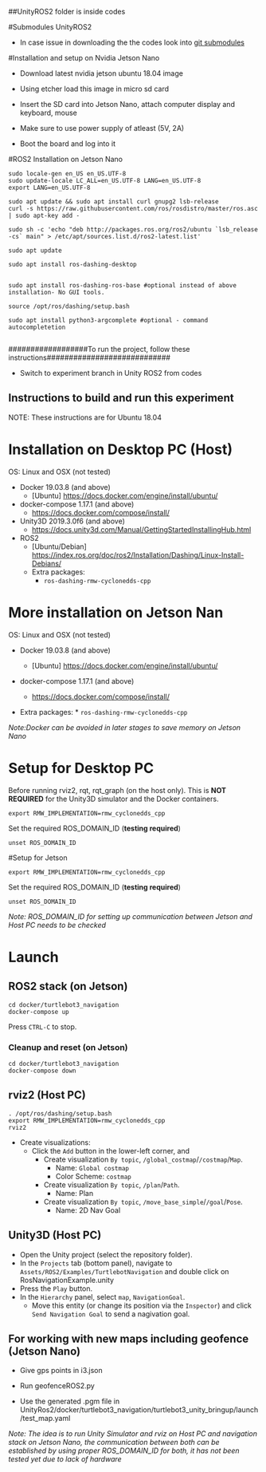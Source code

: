 ##UnityROS2 folder is inside codes

#Submodules UnityROS2

* In case issue in downloading the the codes look into [git submodules](https://git-scm.com/book/en/v2/Git-Tools-Submodules)





#Installation and setup on Nvidia Jetson Nano 

* Download latest nvidia jetson ubuntu 18.04 image 

* Using etcher load this image in micro sd card

* Insert the SD card into Jetson Nano, attach computer display and keyboard, mouse

* Make sure to use power supply of atleast (5V, 2A) 

* Boot the board and log into it

#ROS2 Installation on Jetson Nano

```
sudo locale-gen en_US en_US.UTF-8
sudo update-locale LC_ALL=en_US.UTF-8 LANG=en_US.UTF-8
export LANG=en_US.UTF-8

sudo apt update && sudo apt install curl gnupg2 lsb-release
curl -s https://raw.githubusercontent.com/ros/rosdistro/master/ros.asc | sudo apt-key add -

sudo sh -c 'echo "deb http://packages.ros.org/ros2/ubuntu `lsb_release -cs` main" > /etc/apt/sources.list.d/ros2-latest.list'

sudo apt update

sudo apt install ros-dashing-desktop

```

```

sudo apt install ros-dashing-ros-base #optional instead of above installation- No GUI tools.

source /opt/ros/dashing/setup.bash

sudo apt install python3-argcomplete #optional - command autocompletetion


```
 
##################To run the project, follow these instructions############################

* Switch to experiment branch in Unity ROS2 from codes

## **Instructions to build and run this experiment**

NOTE: These instructions are for Ubuntu 18.04



# Installation on Desktop PC (Host)

OS: Linux and OSX (not tested)

* Docker 19.03.8 (and above)
    * [Ubuntu] https://docs.docker.com/engine/install/ubuntu/
* docker-compose 1.17.1 (and above)
    * https://docs.docker.com/compose/install/
* Unity3D 2019.3.0f6 (and above)
    * https://docs.unity3d.com/Manual/GettingStartedInstallingHub.html
* ROS2
    * [Ubuntu/Debian] https://index.ros.org/doc/ros2/Installation/Dashing/Linux-Install-Debians/
    * Extra packages:
        * `ros-dashing-rmw-cyclonedds-cpp`

# More installation on Jetson Nan

OS: Linux and OSX (not tested)

* Docker 19.03.8 (and above)
    * [Ubuntu] https://docs.docker.com/engine/install/ubuntu/
* docker-compose 1.17.1 (and above)
    * https://docs.docker.com/compose/install/

* Extra packages:
        * `ros-dashing-rmw-cyclonedds-cpp`

*Note:Docker can be avoided in later stages to save memory on Jetson Nano*

# Setup for Desktop PC

Before running rviz2, rqt, rqt_graph (on the host only). This is
**NOT REQUIRED** for the Unity3D simulator and the Docker containers.

```
export RMW_IMPLEMENTATION=rmw_cyclonedds_cpp
```

Set the required ROS_DOMAIN_ID (**testing required**)

```
unset ROS_DOMAIN_ID 

```

#Setup for Jetson

```
export RMW_IMPLEMENTATION=rmw_cyclonedds_cpp
```

Set the required ROS_DOMAIN_ID (**testing required**)

```
unset ROS_DOMAIN_ID 

```

*Note: ROS_DOMAIN_ID for setting up communication between Jetson and Host PC needs to be checked*


# Launch

## ROS2 stack (on Jetson)

```
cd docker/turtlebot3_navigation
docker-compose up
```

Press `CTRL-C` to stop.

### Cleanup and reset (on Jetson)
```
cd docker/turtlebot3_navigation
docker-compose down
```

## rviz2 (Host PC)

```
. /opt/ros/dashing/setup.bash
export RMW_IMPLEMENTATION=rmw_cyclonedds_cpp
rviz2
```

* Create visualizations:
    * Click the `Add` button in the lower-left corner, and
        * Create visualization `By topic`, `/global_costmap`/`/costmap`/`Map`.
            * Name: `Global costmap`
            * Color Scheme: `costmap`
        * Create visualization `By topic`, `/plan`/`Path`.
            * Name: Plan
        * Create visualization `By topic`, `/move_base_simple`/`/goal`/`Pose`.
            * Name: 2D Nav Goal

## Unity3D (Host PC) 

* Open the Unity project (select the repository folder).
* In the `Projects` tab (bottom panel), navigate to `Assets/ROS2/Examples/TurtlebotNavigation` and double click on RosNavigationExample.unity
* Press the `Play` button.
* In the `Hierarchy` panel, select `map`, `NavigationGoal`.
    * Move this entity (or change its position via the `Inspector`) and click `Send Navigation Goal` to send a nagivation goal.

## For working with new maps including geofence (Jetson Nano)

* Give gps points in i3.json

* Run geofenceROS2.py

* Use the generated .pgm file in UnityRos2/docker/turtlebot3_navigation/turtlebot3_unity_bringup/launch/test_map.yaml


*Note: The idea is to run Unity Simulator and rviz on Host PC and navigation stack on Jetson Nano, the communication between both can be established by using proper ROS_DOMAIN_ID for both, it has not been tested yet due to lack of hardware*
